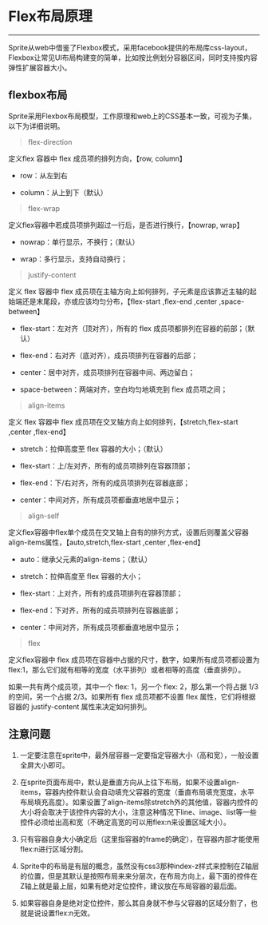 <h1>Flex布局原理</h1>

----------

Sprite从web中借鉴了Flexbox模式，采用facebook提供的布局库css-layout，Flexbox让常见UI布局构建变的简单，比如按比例划分容器区间，同时支持按内容弹性扩展容器大小。  

## flexbox布局

Sprite采用Flexbox布局模型，工作原理和web上的CSS基本一致，可视为子集，以下为详细说明。  

> flex-direction  

定义flex 容器中 flex 成员项的排列方向，【row, column】  

- row：从左到右  

- column：从上到下（默认）  


> flex-wrap  

定义flex容器中若成员项排列超过一行后，是否进行换行，【nowrap, wrap】  

- nowrap：单行显示，不换行；（默认）  

- wrap：多行显示，支持自动换行；  


> justify-content

定义 flex 容器中 flex 成员项在主轴方向上如何排列，子元素是应该靠近主轴的起始端还是末尾段，亦或应该均匀分布，【flex-start ,flex-end ,center ,space-between】  

- flex-start：左对齐（顶对齐），所有的 flex 成员项都排列在容器的前部；（默认）  

- flex-end：右对齐（底对齐），成员项排列在容器的后部；  

- center：居中对齐，成员项排列在容器中间、两边留白；  

- space-between：两端对齐，空白均匀地填充到 flex 成员项之间；


> align-items  

定义 flex 容器中 flex 成员项在交叉轴方向上如何排列，【stretch,flex-start ,center ,flex-end】  

- stretch：拉伸高度至 flex 容器的大小；（默认）  

- flex-start：上/左对齐，所有的成员项排列在容器顶部；  

- flex-end：下/右对齐，所有的成员项排列在容器底部；  

-  center：中间对齐，所有成员项都垂直地居中显示；



> align-self  

定义flex容器中flex单个成员在交叉轴上自有的排列方式，设置后则覆盖父容器align-items属性，【auto,stretch,flex-start ,center ,flex-end】
-   auto：继承父元素的align-items；（默认）  

-   stretch：拉伸高度至 flex 容器的大小；  
 
-   flex-start：上对齐，所有的成员项排列在容器顶部；  

-   flex-end：下对齐，所有的成员项排列在容器底部；  

-   center：中间对齐，所有成员项都垂直地居中显示；  


> flex  

定义flex容器中 flex 成员项在容器中占据的尺寸，数字，如果所有成员项都设置为 flex:1，那么它们就有相等的宽度（水平排列）或者相等的高度（垂直排列）。  

如果一共有两个成员项，其中一个 flex: 1，另一个 flex: 2，那么第一个将占据 1/3 的空间，另一个占据 2/3。如果所有 flex 成员项都不设置 flex 属性，它们将根据容器的 justify-content 属性来决定如何排列。


## 注意问题

1.	一定要注意在sprite中，最外层容器一定要指定容器大小（高和宽），一般设置全屏大小即可。  

2.	在sprite页面布局中，默认是垂直方向从上往下布局，如果不设置align-items，容器内控件默认会自动填充父容器的宽度（垂直布局填充宽度，水平布局填充高度）。如果设置了align-items除stretch外的其他值，容器内控件的大小将会取决于该控件内容的大小，注意这种情况下line、image、list等一些控件必须给出高和宽（不确定高宽的可以用flex:n来设置区域大小）。  

3.	只有容器自身大小确定后（这里指容器的frame的确定），在容器内部才能使用flex:n进行区域分割。  

4.	Sprite中的布局是有层的概念，虽然没有css3那种index-z样式来控制在Z轴层的位置，但是其默认是按照布局来来分层次，在布局方向上，最下面的控件在Z轴上就是最上层，如果有绝对定位控件，建议放在布局容器的最后面。  

5.	如果容器自身是绝对定位控件，那么其自身就不参与父容器的区域分割了，也就是说设置flex:n无效。  
